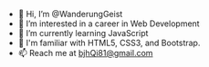 - 👋 Hi, I’m @WanderungGeist
- 👀 I’m interested in a career in Web Development
- 🌱 I’m currently learning JavaScript
- 💞️ I'm familiar with HTML5, CSS3, and Bootstrap.
- 📫 Reach me at bjhQi81@gmail.com

<!---
WanderungGeist/WanderungGeist is a ✨ special ✨ repository because its `README.md` (this file) appears on your GitHub profile.
You can click the Preview link to take a look at your changes.
--->
